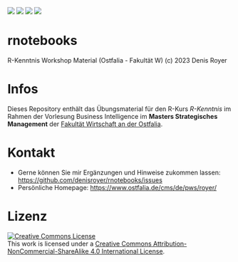 <a href="https://ostfalia.de/w" target="_blank"><img src="https://img.shields.io/badge/Ostfalia-Fakultät%20W-blue?style=for-the-badge&logo=googlescholar&logoColor=white"/></a> <img src="https://img.shields.io/badge/Semester-WiSe2023%2F24-green?style=for-the-badge"/> <img src="https://img.shields.io/badge/Copyright-2020--24-orange?style=for-the-badge"/> <a href="https://creativecommons.org/licenses/by-nc-sa/4.0/" target="_blank"><img src="https://img.shields.io/badge/License-by--nc--sa-red?style=for-the-badge"/></a> 

# rnotebooks
R-Kenntnis Workshop Material (Ostfalia - Fakultät W)
(c) 2023 Denis Royer

# Infos

Dieses Repository enthält das Übungsmaterial für den R-Kurs *R-Kenntnis* im Rahmen der Vorlesung Business Intelligence im **Masters Strategisches Management** der [Fakultät Wirtschaft an der Ostfalia](https://ostfalia.de/w).

# Kontakt

* Gerne können Sie mir Ergänzungen und Hinweise zukommen lassen: https://github.com/denisroyer/rnotebooks/issues
* Persönliche Homepage: https://www.ostfalia.de/cms/de/pws/royer/



# Lizenz

<a rel="license" href="http://creativecommons.org/licenses/by-nc-sa/4.0/"><img alt="Creative Commons License" style="border-width:0" src="https://i.creativecommons.org/l/by-nc-sa/4.0/88x31.png" /></a><br />This work is licensed under a <a rel="license" href="http://creativecommons.org/licenses/by-nc-sa/4.0/">Creative Commons Attribution-NonCommercial-ShareAlike 4.0 International License</a>.
